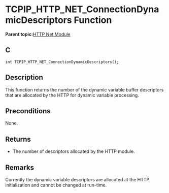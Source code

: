 # TCPIP\_HTTP\_NET\_ConnectionDynamicDescriptors Function

**Parent topic:**[HTTP Net Module](GUID-4EFEB885-ECF8-44B5-8F23-1D05952E1845.md)

## C

```
int TCPIP_HTTP_NET_ConnectionDynamicDescriptors();
```

## Description

This function returns the number of the dynamic variable buffer descriptors that are allocated by the HTTP for dynamic variable processing.

## Preconditions

None.

## Returns

-   The number of descriptors allocated by the HTTP module.


## Remarks

Currently the dynamic variable descriptors are allocated at the HTTP initialization and cannot be changed at run-time.

